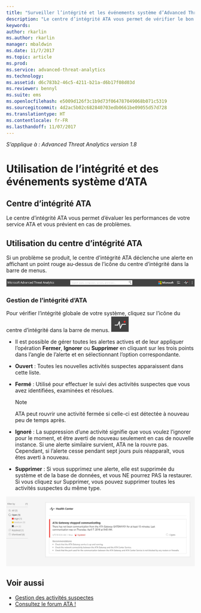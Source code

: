 ```yaml
---
title: "Surveiller l’intégrité et les événements système d’Advanced Threat Analytics | Microsoft Docs"
description: "Le centre d’intégrité ATA vous permet de vérifier le bon fonctionnement du service ATA, d’être alerté en cas de problèmes potentiels et de voir les événements système dans l’observateur d’événements."
keywords: 
author: rkarlin
ms.author: rkarlin
manager: mbaldwin
ms.date: 11/7/2017
ms.topic: article
ms.prod: 
ms.service: advanced-threat-analytics
ms.technology: 
ms.assetid: d6c783b2-46c5-4211-b21a-d6b17f08d03d
ms.reviewer: bennyl
ms.suite: ems
ms.openlocfilehash: e5009d126f3c1b9d73f064787049068b071c5319
ms.sourcegitcommit: 4d2ac5b02c682840703edb0661be09055d57d728
ms.translationtype: HT
ms.contentlocale: fr-FR
ms.lasthandoff: 11/07/2017
---
```

*S’applique à : Advanced Threat Analytics version 1.8*


# <a name="working-with-ata-system-health-and-events"></a>Utilisation de l’intégrité et des événements système d’ATA

## <a name="ata-health-center"></a>Centre d’intégrité ATA
Le centre d’intégrité ATA vous permet d’évaluer les performances de votre service ATA et vous prévient en cas de problèmes.

## <a name="working-with-the-ata-health-center"></a>Utilisation du centre d’intégrité ATA
Si un problème se produit, le centre d’intégrité ATA déclenche une alerte en affichant un point rouge au-dessus de l’icône du centre d’intégrité dans la barre de menus.

![Barre d’outils du point rouge dans le centre d’intégrité ATA](media/ATA-Health-Center-Alert-red-dot.png)

### <a name="managing-ata-health"></a>Gestion de l’intégrité d’ATA
Pour vérifier l’intégrité globale de votre système, cliquez sur l’icône du centre d’intégrité dans la barre de menus. ![Icône du centre d’intégrité ATA](media/ATA-red-dot.png)

-   Il est possible de gérer toutes les alertes actives et de leur appliquer l’opération **Fermer**, **Ignorer** ou **Supprimer** en cliquant sur les trois points dans l’angle de l’alerte et en sélectionnant l’option correspondante.

-   **Ouvert** : Toutes les nouvelles activités suspectes apparaissent dans cette liste.

-   **Fermé** : Utilisé pour effectuer le suivi des activités suspectes que vous avez identifiées, examinées et résolues.

    > [!NOTE]
    > ATA peut rouvrir une activité fermée si celle-ci est détectée à nouveau peu de temps après.

-   **Ignoré** : La suppression d’une activité signifie que vous voulez l’ignorer pour le moment, et être averti de nouveau seulement en cas de nouvelle instance. Si une alerte similaire survient, ATA ne la rouvre pas. Cependant, si l’alerte cesse pendant sept jours puis réapparaît, vous êtes averti à nouveau.

- **Supprimer** : Si vous supprimez une alerte, elle est supprimée du système et de la base de données, et vous NE pourrez PAS la restaurer. Si vous cliquez sur Supprimer, vous pouvez supprimer toutes les activités suspectes du même type.



![Image de problèmes dans le centre d’intégrité ATA](media/ATA-Health-Issue.JPG)






## <a name="see-also"></a>Voir aussi

- [Gestion des activités suspectes](working-with-suspicious-activities.md)
- [Consultez le forum ATA !](https://social.technet.microsoft.com/Forums/security/home?forum=mata)
